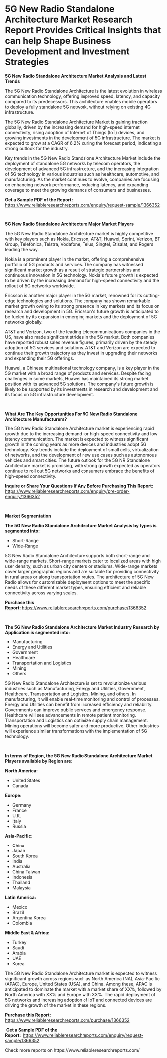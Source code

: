 <p><h1>5G New Radio Standalone Architecture Market Research Report Provides Critical Insights that can help Shape Business Development and Investment Strategies</h1></p><p><strong>5G New Radio Standalone Architecture Market Analysis and Latest Trends</strong></p>
<p><p>The 5G New Radio Standalone Architecture is the latest evolution in wireless communication technology, offering improved speed, latency, and capacity compared to its predecessors. This architecture enables mobile operators to deploy a fully standalone 5G network, without relying on existing 4G infrastructure.</p><p>The 5G New Radio Standalone Architecture Market is gaining traction globally, driven by the increasing demand for high-speed internet connectivity, rising adoption of Internet of Things (IoT) devices, and growing investments in the development of 5G infrastructure. The market is expected to grow at a CAGR of 6.2% during the forecast period, indicating a strong outlook for the industry.</p><p>Key trends in the 5G New Radio Standalone Architecture Market include the deployment of standalone 5G networks by telecom operators, the development of advanced 5G infrastructure, and the increasing integration of 5G technology in various industries such as healthcare, automotive, and manufacturing. As the market continues to evolve, companies are focusing on enhancing network performance, reducing latency, and expanding coverage to meet the growing demands of consumers and businesses.</p></p>
<p><strong>Get a Sample PDF of the Report:&nbsp;</strong> <a href="https://www.reliableresearchreports.com/enquiry/request-sample/1366352">https://www.reliableresearchreports.com/enquiry/request-sample/1366352</a></p>
<p>&nbsp;</p>
<p><strong>5G New Radio Standalone Architecture Major Market Players</strong></p>
<p><p>The 5G New Radio Standalone Architecture market is highly competitive with key players such as Nokia, Ericsson, AT&T, Huawei, Sprint, Verizon, BT Group, Telefónica, Telstra, Vodafone, Telus, Singtel, Etisalat, and Rogers leading the way. </p><p>Nokia is a prominent player in the market, offering a comprehensive portfolio of 5G products and services. The company has witnessed significant market growth as a result of strategic partnerships and continuous innovation in 5G technology. Nokia's future growth is expected to be driven by the increasing demand for high-speed connectivity and the rollout of 5G networks worldwide.</p><p>Ericsson is another major player in the 5G market, renowned for its cutting-edge technologies and solutions. The company has shown remarkable market growth owing to its strong presence in key markets and its focus on research and development in 5G. Ericsson's future growth is anticipated to be fueled by its expansion in emerging markets and the deployment of 5G networks globally.</p><p>AT&T and Verizon, two of the leading telecommunications companies in the US, have also made significant strides in the 5G market. Both companies have reported robust sales revenue figures, primarily driven by the steady adoption of 5G services and solutions. AT&T and Verizon are expected to continue their growth trajectory as they invest in upgrading their networks and expanding their 5G offerings.</p><p>Huawei, a Chinese multinational technology company, is a key player in the 5G market with a broad range of products and services. Despite facing challenges in some markets, Huawei has maintained its strong market position with its advanced 5G solutions. The company's future growth is likely to be supported by its investments in research and development and its focus on 5G infrastructure development.</p></p>
<p>&nbsp;</p>
<p><strong>What Are The Key Opportunities For 5G New Radio Standalone Architecture Manufacturers?</strong></p>
<p><p>The 5G New Radio Standalone Architecture market is experiencing rapid growth due to the increasing demand for high-speed connectivity and low latency communication. The market is expected to witness significant growth in the coming years as more devices and industries adopt 5G technology. Key trends include the deployment of small cells, virtualization of networks, and the development of new use cases such as autonomous vehicles and smart cities. The future outlook for the 5G NR Standalone Architecture market is promising, with strong growth expected as operators continue to roll out 5G networks and consumers embrace the benefits of high-speed connectivity.</p></p>
<p><strong>Inquire or Share Your Questions If Any Before Purchasing This Report:</strong> <a href="https://www.reliableresearchreports.com/enquiry/pre-order-enquiry/1366352">https://www.reliableresearchreports.com/enquiry/pre-order-enquiry/1366352</a></p>
<p>&nbsp;</p>
<p><strong>Market Segmentation</strong></p>
<p><strong>The 5G New Radio Standalone Architecture Market Analysis by types is segmented into:</strong></p>
<p><ul><li>Short-Range</li><li>Wide-Range</li></ul></p>
<p><p>5G New Radio Standalone Architecture supports both short-range and wide-range markets. Short-range markets cater to localized areas with high user density, such as urban city centers or stadiums. Wide-range markets cover larger geographic regions and are suitable for providing connectivity in rural areas or along transportation routes. The architecture of 5G New Radio allows for customizable deployment options to meet the specific needs of these different market types, ensuring efficient and reliable connectivity across varying scales.</p></p>
<p><strong>Purchase this Report:&nbsp;</strong><a href="https://www.reliableresearchreports.com/purchase/1366352">https://www.reliableresearchreports.com/purchase/1366352</a></p>
<p>&nbsp;</p>
<p><strong>The 5G New Radio Standalone Architecture Market Industry Research by Application is segmented into:</strong></p>
<p><ul><li>Manufacturing</li><li>Energy and Utilities</li><li>Government</li><li>Healthcare</li><li>Transportation and Logistics</li><li>Mining</li><li>Others</li></ul></p>
<p><p>5G New Radio Standalone Architecture is set to revolutionize various industries such as Manufacturing, Energy and Utilities, Government, Healthcare, Transportation and Logistics, Mining, and others. In manufacturing, it will enable real-time monitoring and control of processes. Energy and Utilities can benefit from increased efficiency and reliability. Governments can improve public services and emergency response. Healthcare will see advancements in remote patient monitoring. Transportation and Logistics can optimize supply chain management. Mining operations will become safer and more productive. Other industries will experience similar transformations with the implementation of 5G technology.</p></p>
<p>&nbsp;</p>
<p><strong>In terms of Region, the 5G New Radio Standalone Architecture Market Players available by Region are:</strong></p>
<p>
    <p> <strong> North America: </strong>
        <ul>
            <li>United States</li>
            <li>Canada</li>
        </ul>
        </p> 
    <p> <strong> Europe: </strong>
        <ul>
            <li>Germany</li>
            <li>France</li>
            <li>U.K.</li>
            <li>Italy</li>
            <li>Russia</li>
        </ul>
        </p> 
    <p> <strong> Asia-Pacific: </strong>
        <ul>
            <li>China</li>
            <li>Japan</li>
            <li>South Korea</li>
            <li>India</li>
            <li>Australia</li>
            <li>China Taiwan</li>
            <li>Indonesia</li>
            <li>Thailand</li>
            <li>Malaysia</li>
        </ul>
        </p> 
    <p> <strong> Latin America: </strong>
        <ul>
            <li>Mexico</li>
            <li>Brazil</li>
            <li>Argentina Korea</li>
            <li>Colombia</li>
        </ul>
        </p> 
    <p> <strong> Middle East & Africa: </strong>
        <ul>
            <li>Turkey</li>
            <li>Saudi</li>
            <li>Arabia</li>
            <li>UAE</li>
            <li>Korea</li>
        </ul>
    </p>
    </p>
<p><p>The 5G New Radio Standalone Architecture market is expected to witness significant growth across regions such as North America (NA), Asia-Pacific (APAC), Europe, United States (USA), and China. Among these, APAC is anticipated to dominate the market with a market share of XX%, followed by North America with XX% and Europe with XX%. The rapid deployment of 5G networks and increasing adoption of IoT and connected devices are driving the growth of the market in these regions.</p></p>
<p><strong>Purchase this Report: </strong><a href="https://www.reliableresearchreports.com/purchase/1366352">https://www.reliableresearchreports.com/purchase/1366352</a></p>
<p>&nbsp;<strong>Get a Sample PDF of the Report:&nbsp;&nbsp;</strong><a href="https://www.reliableresearchreports.com/enquiry/request-sample/1366352">https://www.reliableresearchreports.com/enquiry/request-sample/1366352</a></p>
<p><strong></strong></p>
<p>Check more reports on https://www.reliableresearchreports.com/</p>